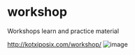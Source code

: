 # workshop
Workshops learn and practice material

http://kotxiposix.com/workshop/
![image](https://user-images.githubusercontent.com/79278824/166985155-7b9ca522-457d-4882-b3af-1006702d2a3a.png)
